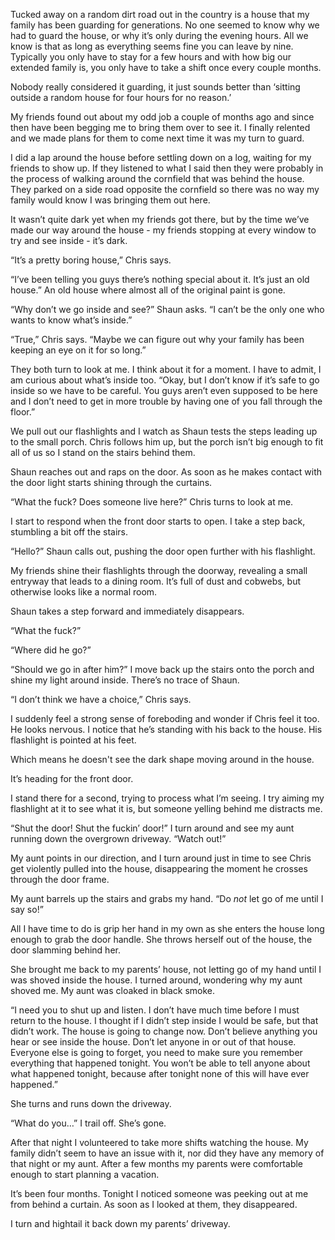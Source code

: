  Tucked away on a random dirt road out in the country is a house that my family has been guarding for generations. No one seemed to know why we had to guard the house, or why it’s only during the evening hours. All we know is that as long as everything seems fine you can leave by nine. Typically you only have to stay for a few hours and with how big our extended family is, you only have to take a shift once every couple months.

Nobody really considered it guarding, it just sounds better than ‘sitting outside a random house for four hours for no reason.’

My friends found out about my odd job a couple of months ago and since then have been begging me to bring them over to see it. I finally relented and we made plans for them to come next time it was my turn to guard.

I did a lap around the house before settling down on a log, waiting for my friends to show up. If they listened to what I said then they were probably in the process of walking around the cornfield that was behind the house. They parked on a side road opposite the cornfield so there was no way my family would know I was bringing them out here.

It wasn’t quite dark yet when my friends got there, but by the time we’ve made our way around the house - my friends stopping at every window to try and see inside - it’s dark.

“It’s a pretty boring house,” Chris says.

“I’ve been telling you guys there’s nothing special about it. It’s just an old house.” An old house where almost all of the original paint is gone.

“Why don’t we go inside and see?” Shaun asks. “I can’t be the only one who wants to know what’s inside.”

“True,” Chris says. “Maybe we can figure out why your family has been keeping an eye on it for so long.”

They both turn to look at me. I think about it for a moment. I have to admit, I am curious about what’s inside too. “Okay, but I don’t know if it’s safe to go inside so we have to be careful. You guys aren’t even supposed to be here and I don’t need to get in more trouble by having one of you fall through the floor.”

We pull out our flashlights and I watch as Shaun tests the steps leading up to the small porch. Chris follows him up, but the porch isn’t big enough to fit all of us so I stand on the stairs behind them.

Shaun reaches out and raps on the door. As soon as he makes contact with the door light starts shining through the curtains.

“What the fuck? Does someone live here?” Chris turns to look at me.

I start to respond when the front door starts to open. I take a step back, stumbling a bit off the stairs.

“Hello?” Shaun calls out, pushing the door open further with his flashlight.

My friends shine their flashlights through the doorway, revealing a small entryway that leads to a dining room. It’s full of dust and cobwebs, but otherwise looks like a normal room.

Shaun takes a step forward and immediately disappears.

“What the fuck?”

“Where did he go?”

“Should we go in after him?” I move back up the stairs onto the porch and shine my light around inside. There’s no trace of Shaun.

“I don’t think we have a choice,” Chris says.

I suddenly feel a strong sense of foreboding and wonder if Chris feel it too. He looks nervous. I notice that he’s standing with his back to the house. His flashlight is pointed at his feet.

Which means he doesn't see the dark shape moving around in the house.

It’s heading for the front door.

I stand there for a second, trying to process what I’m seeing. I try aiming my flashlight at it to see what it is, but someone yelling behind me distracts me.

“Shut the door! Shut the fuckin’ door!” I turn around and see my aunt running down the overgrown driveway. “Watch out!”

My aunt points in our direction, and I turn around just in time to see Chris get violently pulled into the house, disappearing the moment he crosses through the door frame.

My aunt barrels up the stairs and grabs my hand. “Do *not* let go of me until I say so!”

All I have time to do is grip her hand in my own as she enters the house long enough to grab the door handle. She throws herself out of the house, the door slamming behind her.

She brought me back to my parents’ house, not letting go of my hand until I was shoved inside the house. I turned around, wondering why my aunt shoved me. My aunt was cloaked in black smoke.

“I need you to shut up and listen. I don’t have much time before I must return to the house. I thought if I didn’t step inside I would be safe, but that didn’t work. The house is going to change now. Don’t believe anything you hear or see inside the house. Don’t let anyone in or out of that house. Everyone else is going to forget, you need to make sure you remember everything that happened tonight. You won’t be able to tell anyone about what happened tonight, because after tonight none of this will have ever happened.”

She turns and runs down the driveway.

“What do you…” I trail off. She’s gone.

After that night I volunteered to take more shifts watching the house. My family didn’t seem to have an issue with it, nor did they have any memory of that night or my aunt. After a few months my parents were comfortable enough to start planning a vacation.

It’s been four months. Tonight I noticed someone was peeking out at me from behind a curtain. As soon as I looked at them, they disappeared.

I turn and hightail it back down my parents’ driveway.